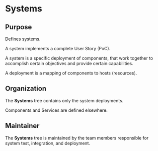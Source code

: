 # Systems

## Purpose

Defines systems. 

A system implements a complete User Story (PoC).

A system is a specific deployment of components, that work together to
accomplish certain objectives and provide certain capabilities.

A deployment is a mapping of components to hosts (resources). 


## Organization

The **Systems** tree contains only the system deployments. 

Components and Services are defined elsewhere.


## Maintainer

The **Systems** tree is maintained by the team members responsible for system test, 
integration, and deployment.
